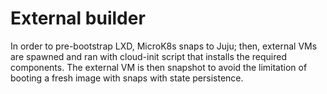 # External builder

In order to pre-bootstrap LXD, MicroK8s snaps to Juju; then, external VMs are spawned and ran with
cloud-init script that installs the required components. The external VM is then snapshot to avoid
the limitation of booting a fresh image with snaps with state persistence.
